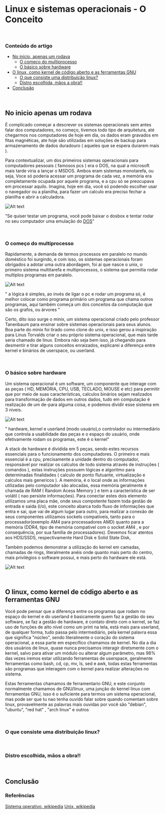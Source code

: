# Linux e sistemas operacionais - O Conceito

&nbsp;

### Conteúdo do artigo

- [No início, apenas um rodava](#no-inicio-apenas-um-rodava)
  - [O começo do multiprocesso](#o-começo-do-multiprocesso)
  - [O básico sobre hardware](#O-básico-sobre-hardware)
- [O linux, como kernel de código aberto e as ferramentas GNU](#O-linux-como-kernel-de-código-aberto-e-as-ferramentas-GNU)
  - [O que consiste uma distribuição linux?](#O-que-consiste-uma-distribuição-linux?)
  - [Distro escolhida, mãos a obra!!](#Distro-escolhida-mãos-a-obra!!)
- [Conclusão](#conclusão)

&nbsp;

## No inicio apenas um rodava

É complicado começar a descrever os sistemas operacionais sem antes falar dos computadores, no começo, tivemos todo tipo de arquitetura, até chegarmos nos computadores de hoje em dia, os dados eram gravados em fitas magnéticas, ate hoje são utilizadas em soluções de backup para armazenamento de dados duradouro ( aqueles que se espera durarem mais ).

Para contextualizar, um dos primeiros sistemas operacionais para computadores pessoais ( famosos pcs ) era o DOS, na qual a microsoft mais tarde viria a lançar o MSDOS. Ambos eram sistemas monotarefa, ou seja, Voce só poderia acessar um programa de cada vez, a memória era completamente ocupada por aquele programa, e a cpu só se preocupava em processar aquilo. Imagina, hoje em dia, você só podendo escolher usar o navegador ou a planilha, para fazer um calculo era preciso fechar a planilha e abrir a calculadora.

![Alt text](../../images/dosbox.png)

"Se quiser testar um programa, você pode baixar o dosbox e tentar rodar no seu computador uma emulação do [DOS](https://sourceforge.net/projects/dosbox/)"

&nbsp;

### O começo do multiprocesso

Rapidamente, a demanda de termos processos em paralelo no mundo doméstico foi surgindo, e com isso, os sistemas operacionais foram obrigados a adotar uma outra abordagem, foi ai que nasce o unix, o primeiro sistema multitarefa e multiprocessos, o sistema que permitia rodar multiplos programas em paralelo.

![Alt text](./../../images/multitarefa.png)

" a lógica é simples, ao invés de ligar o pc e rodar um programa só, é melhor colocar como programa primário um programa que chama outros programas, aqui também começa um dos conceitos da computação que são os grafos, ou árvores "

Certo, dito isso surge o minix, um sistema operacional criado pelo professor Tanenbaum para ensinar sobre sistemas operacionais para seus alunos. Boa parte do minix foi tirado como clone do unix, e isso gerou a inspiração para Linus Torvalds criar o seu próprio sistema operacional, que mais tarde seria chamado de linux. Embora não seja bem isso, já chegando para desmentir e tirar alguns conceitos enraizados, explicarei a diferença entre kernel e binários de userspace, ou userland.


&nbsp;
### O básico sobre hardware

Um sistema operacional é um software, um componente que interage com as peças ( HD, MEMÓRIA, CPU, USB, TECLADO, MOUSE e etc) para permitir que por meio de suas características, calculos binários sejam realizados para transformação de dados em outros dados, tudo em computação é realização de um de-para alguma coisa, e podemos dividir esse sistema em 3 niveis.

![Alt text](./../../images/sistemas-operacionais1.png)

" hardware, kernel e userland (modo usuário),o controlador ou intermediário que controla a usabilidade das peças e o espaço do usuário, onde efetivamente rodam os programas, este é o kernel"

A stack de hardware é dividida em 5 peças, sendo estes recursos essenciais para o funcionamento dos computadores. O primeiro e mais essencial é a cpu, precisamente a unidade dentro do computador, responsável por realizar os calculos de todo sistema através de instruções ( comandos ), estas instruções possuem lógicas e algoritmo para determinadas finalidades ( calculo de ponto flutuante, virtualização e calculos mais genericos ). A memória, é o local onde as informações utilizadas pelo computador são alocadas, essa memória geralmente é chamada de RAM ( Random Acess Memory ) e tem a característica de ser volátil ( nao persiste informações). Para conectar estes dois elemento utilizamos uma placa mãe, onde seus compotente fazem toda gestão de entrada e saida (i/o), este conceito abarca todo fluxo de  informações que entra e sai, que vai de algum lugar para outro,  para realizar a conexão de seus componentes utilizamos sockets compativeis, tanto para o processador(exemplo AM4 para processadores AMD) quanto para a memória (DDR4, tipo de memória compativel com o socket AM4 , e por consequência, por sua família de processadores). Devemos ficar atentos aos HDS/SSDS, respectivamente Hard Disk e Solid State Disk,

Também podemos demonstrar a utilização do kernel em camadas,  chamadas de rings, literalmente anéis onde quanto mais perto do centro, mais privilégios o software possui, e mais perto do hardware ele está.

![Alt text](./../../images/rings.png)


&nbsp;
## O linux, como kernel de código aberto e as ferramentas GNU


Você pode pensar que a diferença entre os programas que rodam no espaço do kernel e do userland é basicamente quem faz a gestão do seu software, se faz a gestão de hardware, é contato direto com o kernel, se faz uso de funções de alto nível como um print na tela, está mais para userland, de qualquer forma, tudo passa pelo intermediário, pela kernel  palavra essa que significa "núcleo", sendo literalmente o coração do sistema operacional, a essa parte em específico chamamos de kernel. No dia a dia dos usuários de linux, quase nunca precisamos interagir diretsmente com o kernel, salvo para ativar um módulo ou alterar algum parâmetro, mas 98% das vezes iremos estar utilizando ferramentas de userspace, geralmente ferramentas como bash, cd, cp, mv, ls, sed e awk, todas estas ferramentas são programas que interagem com o kernel para realizar alterações no sistema.

Estas ferramentas chamamos de ferramentario GNU, e este conjunto normalmente chamamos de GNU/linux, uma junção do kernel linux com ferramentas GNU, isso é o suficiente para termos um sistema operacional, mas pode ser que tu nao tenha ouvido falar sobre quando comentam sobre linux, provavelmente as palavras mais ouvidas por você são "debian",  "ubuntu", "red hat" , "arch linux" e outros

&nbsp;
### O que consiste uma distribuição linux?
&nbsp;
### Distro escolhida, mãos a obra!!
&nbsp;
## Conclusão


### Referências

[Sistema operativo, wikipedia](https://pt.m.wikipedia.org/wiki/Sistema_operativo)
[Unix, wikipedia](https://pt.wikipedia.org/wiki/Unix)
